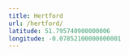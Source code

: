 ```yaml
---
title: Hertford
url: /hertford/
latitude: 51.795740900000006
longitude: -0.07852100000000001
---
```

